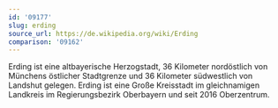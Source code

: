 ```yaml
---
id: '09177'
slug: erding
source_url: https://de.wikipedia.org/wiki/Erding
comparison: '09162'
---
```


Erding ist eine altbayerische Herzogstadt, 36 Kilometer nordöstlich von Münchens östlicher Stadtgrenze und 36 Kilometer südwestlich von Landshut gelegen. Erding ist eine Große Kreisstadt im gleichnamigen Landkreis im Regierungsbezirk Oberbayern und seit 2016 Oberzentrum.
